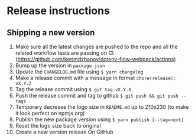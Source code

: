 # Release instructions

## Shipping a new version

1. Make sure all the latest changes are pushed to the repo and all the related
   workflow tests are passing on CI (https://github.com/kerimdzhanov/dotenv-flow-webpack/actions)
2. Bump up the version in `package.json`
3. Update the `CHANGELOG.md` file using `$ yarn changelog`
4. Make a release commit with a message in format `chore(release): vX.Y.Z`
5. Tag the release commit using `$ git tag vX.Y.X`
6. Push the release commit and tag to github `$ git push && git push --tags`
7. Temporary decrease the logo size in `README.md` up to 210x230 (to make it look perfect on npmjs.org)
8. Publish the new package version using `$ yarn publish [--tag=next]`
9. Reset the logo size back to original
10. Create a new version release On GitHub
